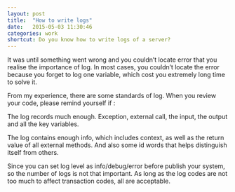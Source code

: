 ```yaml
---
layout: post
title:  "How to write logs"
date:   2015-05-03 11:30:46
categories: work
shortcut: Do you know how to write logs of a server?
---
```

It was until something went wrong and you couldn’t locate error that you realise the importance of log. In most cases, you couldn’t locate the error because you forget to log one variable, which cost you extremely long time to solve it.

From my experience, there are some standards of log. When you review your code, please remind yourself if :

The log records much enough. Exception, external call, the input, the output and all the key variables.

The log contains enough info, which includes context, as well as the return value of all external methods. And also some id words that helps distinguish itself from others.

Since you can set log level as info/debug/error before publish your system, so the number of logs is not that important. As long as the log codes are not too much to affect transaction codes, all are acceptable.